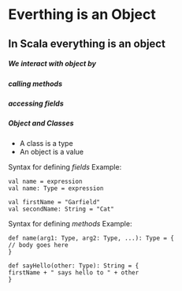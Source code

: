 # Everthing is an Object
## In Scala everything is an object

##### We interact with object by
##### calling methods
##### accessing fields

##### Object and Classes
* A class is a type
* An object is a value

Syntax for defining *fields*
Example:
```
val name = expression
val name: Type = expression

val firstName = "Garfield"
val secondName: String = "Cat"
```

Syntax for defining *methods*
Example:
```
def name(arg1: Type, arg2: Type, ...): Type = {
// body goes here
}

def sayHello(other: Type): String = {
firstName + " says hello to " + other
}
```
